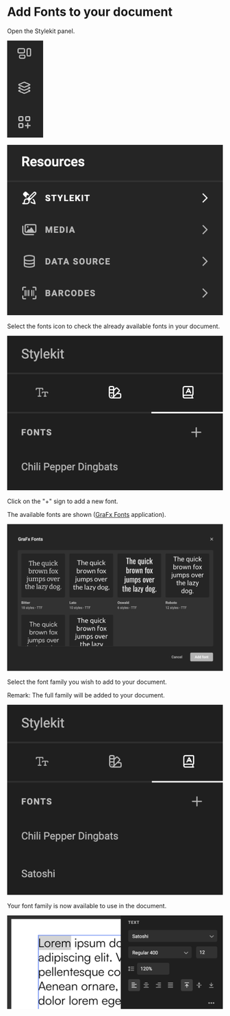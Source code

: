 # Add Fonts to your document

Open the Stylekit panel.

![screenshotsmall](bottom-quicktools-ui.png)

![screenshot](resources-panel.png)

Select the fonts icon to check the already available fonts in your document.

![screenshot](fonts-2.png)

Click on the "+" sign to add a new font.

The available fonts are shown ([GraFx Fonts](/GraFx-Fonts/) application).

![screenshot](fonts-3.png)

Select the font family you wish to add to your document.

Remark: The full family will be added to your document.

![screenshot](fonts-4.png)

Your font family is now available to use in the document.

![screenshot](fonts-5.png)
